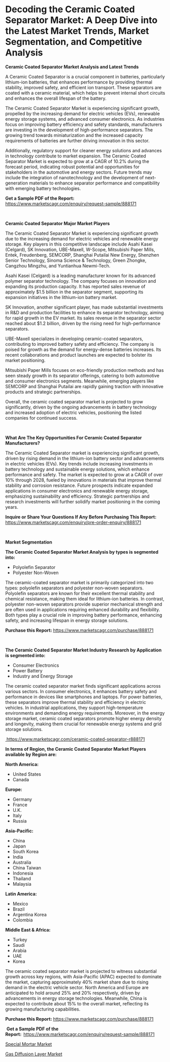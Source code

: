 <p><h1>Decoding the Ceramic Coated Separator Market: A Deep Dive into the Latest Market Trends, Market Segmentation, and Competitive Analysis</h1></p><p><strong>Ceramic Coated Separator Market Analysis and Latest Trends</strong></p>
<p><p>A Ceramic Coated Separator is a crucial component in batteries, particularly lithium-ion batteries, that enhances performance by providing thermal stability, improved safety, and efficient ion transport. These separators are coated with a ceramic material, which helps to prevent internal short circuits and enhances the overall lifespan of the battery.</p><p>The Ceramic Coated Separator Market is experiencing significant growth, propelled by the increasing demand for electric vehicles (EVs), renewable energy storage systems, and advanced consumer electronics. As industries focus on improving battery efficiency and safety standards, manufacturers are investing in the development of high-performance separators. The growing trend towards miniaturization and the increased capacity requirements of batteries are further driving innovation in this sector.</p><p>Additionally, regulatory support for cleaner energy solutions and advances in technology contribute to market expansion. The Ceramic Coated Separator Market is expected to grow at a CAGR of 10.2% during the forecast period, indicating robust potential and opportunities for stakeholders in the automotive and energy sectors. Future trends may include the integration of nanotechnology and the development of next-generation materials to enhance separator performance and compatibility with emerging battery technologies.</p></p>
<p><strong>Get a Sample PDF of the Report:&nbsp;</strong> <a href="https://www.marketscagr.com/enquiry/request-sample/888171?utm_campaign=2187&utm_medium=2&utm_source=Github&utm_content=ia&utm_term=02042025&utm_id=ceramic-coated-separator">https://www.marketscagr.com/enquiry/request-sample/888171</a></p>
<p>&nbsp;</p>
<p><strong>Ceramic Coated Separator Major Market Players</strong></p>
<p><p>The Ceramic Coated Separator Market is experiencing significant growth due to the increasing demand for electric vehicles and renewable energy storage. Key players in this competitive landscape include Asahi Kasei (Celgard), SK Innovation, UBE-Maxell, W-Scope, Mitsubishi Paper Mills, Entek, Freudenberg, SEMCORP, Shanghai Putailai New Energy, Shenzhen Senior Technology, Sinoma Science & Technology, Green Zhongke, Cangzhou Mingzhu, and Yuntianhua Newmi-Tech.</p><p>Asahi Kasei (Celgard) is a leading manufacturer known for its advanced polymer separator technology. The company focuses on innovation and expanding its production capacity. It has reported sales revenue of approximately $1.5 billion in the separator segment, supporting its expansion initiatives in the lithium-ion battery market.</p><p>SK Innovation, another significant player, has made substantial investments in R&D and production facilities to enhance its separator technology, aiming for rapid growth in the EV market. Its sales revenue in the separator sector reached about $1.2 billion, driven by the rising need for high-performance separators.</p><p>UBE-Maxell specializes in developing ceramic-coated separators, contributing to improved battery safety and efficiency. The company is poised for growth as the demand for energy-dense batteries increases. Its recent collaborations and product launches are expected to bolster its market positioning.</p><p>Mitsubishi Paper Mills focuses on eco-friendly production methods and has seen steady growth in its separator offerings, catering to both automotive and consumer electronics segments. Meanwhile, emerging players like SEMCORP and Shanghai Putailai are rapidly gaining traction with innovative products and strategic partnerships.</p><p>Overall, the ceramic coated separator market is projected to grow significantly, driven by the ongoing advancements in battery technology and increased adoption of electric vehicles, positioning the listed companies for continued success.</p></p>
<p>&nbsp;</p>
<p><strong>What Are The Key Opportunities For Ceramic Coated Separator Manufacturers?</strong></p>
<p><p>The Ceramic Coated Separator market is experiencing significant growth, driven by rising demand in the lithium-ion battery sector and advancements in electric vehicles (EVs). Key trends include increasing investments in battery technology and sustainable energy solutions, which enhance performance and safety. The market is expected to grow at a CAGR of over 10% through 2028, fueled by innovations in materials that improve thermal stability and corrosion resistance. Future prospects indicate expanded applications in consumer electronics and renewable energy storage, emphasizing sustainability and efficiency. Strategic partnerships and research investments will further solidify market positioning in the coming years.</p></p>
<p><strong>Inquire or Share Your Questions If Any Before Purchasing This Report:</strong> <a href="https://www.marketscagr.com/enquiry/pre-order-enquiry/888171?utm_campaign=2187&utm_medium=2&utm_source=Github&utm_content=ia&utm_term=02042025&utm_id=ceramic-coated-separator">https://www.marketscagr.com/enquiry/pre-order-enquiry/888171</a></p>
<p>&nbsp;</p>
<p><strong>Market Segmentation</strong></p>
<p><strong>The Ceramic Coated Separator Market Analysis by types is segmented into:</strong></p>
<p><ul><li>Polyolefin Separator</li><li>Polyester Non-Woven</li></ul></p>
<p><p>The ceramic-coated separator market is primarily categorized into two types: polyolefin separators and polyester non-woven separators. Polyolefin separators are known for their excellent thermal stability and chemical resistance, making them ideal for lithium-ion batteries. In contrast, polyester non-woven separators provide superior mechanical strength and are often used in applications requiring enhanced durability and flexibility. Both types play a crucial role in improving battery performance, enhancing safety, and increasing lifespan in energy storage solutions.</p></p>
<p><strong>Purchase this Report:&nbsp;</strong><a href="https://www.marketscagr.com/purchase/888171?utm_campaign=2187&utm_medium=2&utm_source=Github&utm_content=ia&utm_term=02042025&utm_id=ceramic-coated-separator">https://www.marketscagr.com/purchase/888171</a></p>
<p>&nbsp;</p>
<p><strong>The Ceramic Coated Separator Market Industry Research by Application is segmented into:</strong></p>
<p><ul><li>Consumer Electronics</li><li>Power Battery</li><li>Industry and Energy Storage</li></ul></p>
<p><p>The ceramic coated separator market finds significant applications across various sectors. In consumer electronics, it enhances battery safety and performance in devices like smartphones and laptops. For power batteries, these separators improve thermal stability and efficiency in electric vehicles. In industrial applications, they support high-temperature environments and demanding energy requirements. Moreover, in the energy storage market, ceramic coated separators promote higher energy density and longevity, making them crucial for renewable energy systems and grid storage solutions.</p></p>
<p><a href="https://www.marketscagr.com/ceramic-coated-separator-r888171?utm_campaign=2187&utm_medium=2&utm_source=Github&utm_content=ia&utm_term=02042025&utm_id=ceramic-coated-separator">&nbsp;https://www.marketscagr.com/ceramic-coated-separator-r888171</a></p>
<p><strong>In terms of Region, the Ceramic Coated Separator Market Players available by Region are:</strong></p>
<p>
    <p> <strong> North America: </strong>
        <ul>
            <li>United States</li>
            <li>Canada</li>
        </ul>
        </p> 
    <p> <strong> Europe: </strong>
        <ul>
            <li>Germany</li>
            <li>France</li>
            <li>U.K.</li>
            <li>Italy</li>
            <li>Russia</li>
        </ul>
        </p> 
    <p> <strong> Asia-Pacific: </strong>
        <ul>
            <li>China</li>
            <li>Japan</li>
            <li>South Korea</li>
            <li>India</li>
            <li>Australia</li>
            <li>China Taiwan</li>
            <li>Indonesia</li>
            <li>Thailand</li>
            <li>Malaysia</li>
        </ul>
        </p> 
    <p> <strong> Latin America: </strong>
        <ul>
            <li>Mexico</li>
            <li>Brazil</li>
            <li>Argentina Korea</li>
            <li>Colombia</li>
        </ul>
        </p> 
    <p> <strong> Middle East & Africa: </strong>
        <ul>
            <li>Turkey</li>
            <li>Saudi</li>
            <li>Arabia</li>
            <li>UAE</li>
            <li>Korea</li>
        </ul>
    </p>
    </p>
<p><p>The ceramic coated separator market is projected to witness substantial growth across key regions, with Asia-Pacific (APAC) expected to dominate the market, capturing approximately 40% market share due to rising demand in the electric vehicle sector. North America and Europe are anticipated to hold around 25% and 20% respectively, driven by advancements in energy storage technologies. Meanwhile, China is expected to contribute about 15% to the overall market, reflecting its growing manufacturing capabilities.</p></p>
<p><strong>Purchase this Report: </strong><a href="https://www.marketscagr.com/purchase/888171?utm_campaign=2187&utm_medium=2&utm_source=Github&utm_content=ia&utm_term=02042025&utm_id=ceramic-coated-separator">https://www.marketscagr.com/purchase/888171</a></p>
<p>&nbsp;<strong>Get a Sample PDF of the Report:&nbsp;&nbsp;</strong><a href="https://www.marketscagr.com/enquiry/request-sample/888171?utm_campaign=2187&utm_medium=2&utm_source=Github&utm_content=ia&utm_term=02042025&utm_id=ceramic-coated-separator">https://www.marketscagr.com/enquiry/request-sample/888171</a></p>
<p><strong></strong></p>
<p><p><a href="https://github.com/gulaimolin/Market-Research-Report-List-7/blob/main/special-mortar-market.md?utm_campaign=2187&utm_medium=2&utm_source=Github&utm_content=ia&utm_term=02042025&utm_id=ceramic-coated-separator">Special Mortar Market</a></p><p><a href="https://github.com/mauripalmi/Market-Research-Report-List-6/blob/main/gas-diffusion-layer-market.md?utm_campaign=2187&utm_medium=2&utm_source=Github&utm_content=ia&utm_term=02042025&utm_id=ceramic-coated-separator">Gas Diffusion Layer Market</a></p></p>
